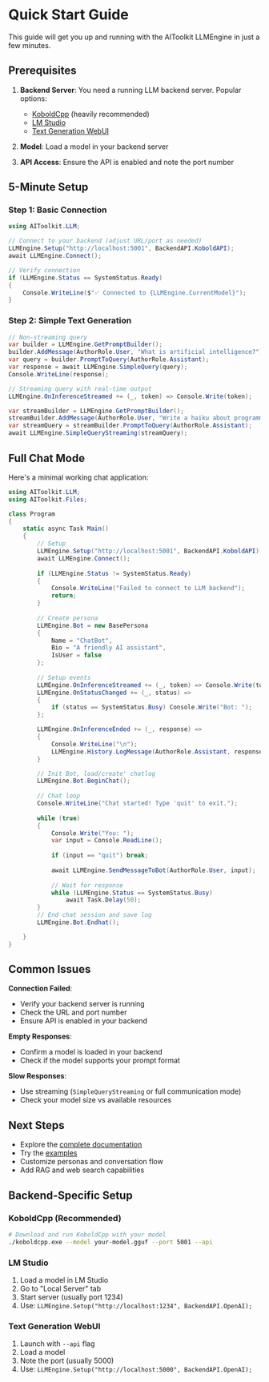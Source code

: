 # Quick Start Guide

This guide will get you up and running with the AIToolkit LLMEngine in just a few minutes.

## Prerequisites

1. **Backend Server**: You need a running LLM backend server. Popular options:
   - [KoboldCpp](https://github.com/LostRuins/koboldcpp) (heavily recommended)
   - [LM Studio](https://lmstudio.ai/) 
   - [Text Generation WebUI](https://github.com/oobabooga/text-generation-webui)

2. **Model**: Load a model in your backend server

3. **API Access**: Ensure the API is enabled and note the port number

## 5-Minute Setup

### Step 1: Basic Connection

```csharp
using AIToolkit.LLM;

// Connect to your backend (adjust URL/port as needed)
LLMEngine.Setup("http://localhost:5001", BackendAPI.KoboldAPI);
await LLMEngine.Connect();

// Verify connection
if (LLMEngine.Status == SystemStatus.Ready)
{
    Console.WriteLine($"✅ Connected to {LLMEngine.CurrentModel}");
}
```

### Step 2: Simple Text Generation

```csharp
// Non-streaming query
var builder = LLMEngine.GetPromptBuilder();
builder.AddMessage(AuthorRole.User, "What is artificial intelligence?");
var query = builder.PromptToQuery(AuthorRole.Assistant);
var response = await LLMEngine.SimpleQuery(query);
Console.WriteLine(response);

// Streaming query with real-time output
LLMEngine.OnInferenceStreamed += (_, token) => Console.Write(token);

var streamBuilder = LLMEngine.GetPromptBuilder();
streamBuilder.AddMessage(AuthorRole.User, "Write a haiku about programming.");
var streamQuery = streamBuilder.PromptToQuery(AuthorRole.Assistant);
await LLMEngine.SimpleQueryStreaming(streamQuery);
```

## Full Chat Mode

Here's a minimal working chat application:

```csharp
using AIToolkit.LLM;
using AIToolkit.Files;

class Program
{
    static async Task Main()
    {
        // Setup
        LLMEngine.Setup("http://localhost:5001", BackendAPI.KoboldAPI);
        await LLMEngine.Connect();
        
        if (LLMEngine.Status != SystemStatus.Ready)
        {
            Console.WriteLine("Failed to connect to LLM backend");
            return;
        }
        
        // Create persona
        LLMEngine.Bot = new BasePersona
        {
            Name = "ChatBot",
            Bio = "A friendly AI assistant",
            IsUser = false
        };
        
        // Setup events
        LLMEngine.OnInferenceStreamed += (_, token) => Console.Write(token);
        LLMEngine.OnStatusChanged += (_, status) => 
        {
            if (status == SystemStatus.Busy) Console.Write("Bot: ");
        };

        LLMEngine.OnInferenceEnded += (_, response) => 
        {
            Console.WriteLine("\n");
            LLMEngine.History.LogMessage(AuthorRole.Assistant, response, user, bot);
        }

        // Init Bot, load/create' chatlog
        LLMEngine.Bot.BeginChat();
        
        // Chat loop
        Console.WriteLine("Chat started! Type 'quit' to exit.");
        
        while (true)
        {
            Console.Write("You: ");
            var input = Console.ReadLine();
            
            if (input == "quit") break;
            
            await LLMEngine.SendMessageToBot(AuthorRole.User, input);
            
            // Wait for response
            while (LLMEngine.Status == SystemStatus.Busy)
                await Task.Delay(50);
        }
        // End chat session and save log
        LLMEngine.Bot.Endhat();

    }
}
```

## Common Issues

**Connection Failed**: 
- Verify your backend server is running
- Check the URL and port number
- Ensure API is enabled in your backend

**Empty Responses**: 
- Confirm a model is loaded in your backend
- Check if the model supports your prompt format

**Slow Responses**: 
- Use streaming (`SimpleQueryStreaming` or full communication mode)
- Check your model size vs available resources

## Next Steps

- Explore the [complete documentation](LLMSYSTEM.md)
- Try the [examples](Examples/Code)
- Customize personas and conversation flow
- Add RAG and web search capabilities

## Backend-Specific Setup

### KoboldCpp (Recommended)
```bash
# Download and run KoboldCpp with your model
./koboldcpp.exe --model your-model.gguf --port 5001 --api
```

### LM Studio
1. Load a model in LM Studio
2. Go to "Local Server" tab
3. Start server (usually port 1234)
4. Use: `LLMEngine.Setup("http://localhost:1234", BackendAPI.OpenAI);`

### Text Generation WebUI
1. Launch with `--api` flag
2. Load a model
3. Note the port (usually 5000)
4. Use: `LLMEngine.Setup("http://localhost:5000", BackendAPI.OpenAI);`